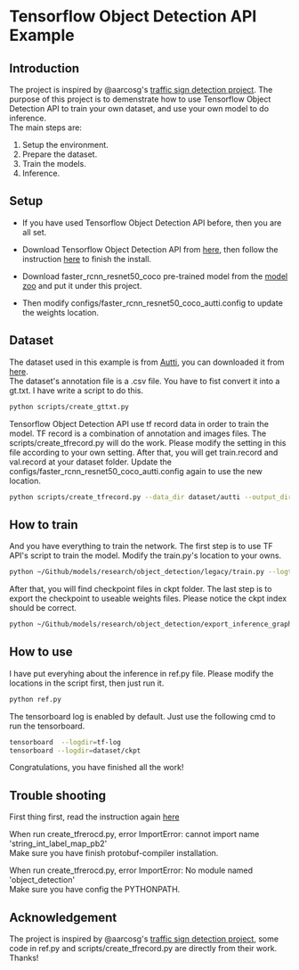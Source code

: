 # Tensorflow Object Detection API Example

## Introduction
The project is inspired by @aarcosg's [traffic sign detection project](https://github.com/aarcosg/traffic-sign-detection). The purpose of this project is to demenstrate how to use Tensorflow Object Detection API to train your own dataset, and use your own model to do inference.  
The main steps are:  
1. Setup the environment.  
2. Prepare the dataset.   
3. Train the models.  
4. Inference.  

## Setup

- If you have used Tensorflow Object Detection API before, then you are all set.   
- Download Tensorflow Object Detection API from [here](https://github.com/tensorflow/models), then follow the instruction [here](https://github.com/tensorflow/models/blob/master/research/object_detection/g3doc/installation.md) to finish the install.

- Download faster_rcnn_resnet50_coco pre-trained model from the [model zoo](https://github.com/tensorflow/models/blob/master/research/object_detection/g3doc/detection_model_zoo.md) and put it under this project. 
- Then modify configs/faster_rcnn_resnet50_coco_autti.config to update the weights location.  


## Dataset

The dataset used in this example is from [Autti](http://autti.co/), you can downloaded it from [here](https://github.com/udacity/self-driving-car/tree/master/annotations).  
The dataset's annotation file is a .csv file. You have to fist convert it into a gt.txt. I have write a script to do this.    

```bash
python scripts/create_gttxt.py
```
Tensorflow Object Detection API use tf record data in order to train the model. TF record is a combination of annotation and images files. The scripts/create_tfrecord.py will do the work. Please modify the setting in this file according to your own setting. After that, you will get train.record and val.record at your dataset folder. Update the configs/faster_rcnn_resnet50_coco_autti.config again to use the new location.  

```bash
python scripts/create_tfrecord.py --data_dir dataset/autti --output_dir dataset/autti
```

## How to train

And you have everything to train the network. The first step is to use TF API's script to train the model. Modify the train.py's location to your owns.   

```bash
python ~/Github/models/research/object_detection/legacy/train.py --logtostderr --pipeline_config_path configs/faster_rcnn_resnet50_coco_autti.config --train_dir dataset/autti/ckpt/
```

After that, you will find checkpoint files in ckpt folder. The last step is to export the checkpoint to useable weights files. Please notice the ckpt index should be correct.  

```bash
python ~/Github/models/research/object_detection/export_inference_graph.py --input_type image_tensor --pipeline_config_path configs/faster_rcnn_resnet50_coco_autti.config --trained_checkpoint_prefix dataset/autti/ckpt/model.ckpt-1905 --output_directory dataset/autti/exported
```

## How to use
I have put everyhing about the inference in ref.py file. Please modify the locations in the script first, then just run it.   

```bash
python ref.py
``` 

The tensorboard log is enabled by default. Just use the following cmd to run the tensorboard.    

```bash
tensorboard  --logdir=tf-log
tensorboard --logdir=dataset/ckpt
```
Congratulations, you have finished all the work!  

## Trouble shooting

First thing first, read the instruction again [here](https://github.com/tensorflow/models/blob/master/research/object_detection/g3doc/installation.md)

When run create_tfrerocd.py, error ImportError: cannot import name 'string_int_label_map_pb2'  
Make sure you have finish protobuf-compiler installation.

When run create_tfrerocd.py, error ImportError: No module named 'object_detection'  
Make sure you have config the PYTHONPATH.

## Acknowledgement
The project is inspired by @aarcosg's [traffic sign detection project](https://github.com/aarcosg/traffic-sign-detection),  some code in ref.py and scripts/create_tfrecord.py are directly from their work.   Thanks!  